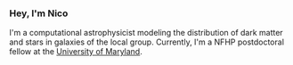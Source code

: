 ### Hey, I'm Nico


I'm a computational astrophysicist modeling the distribution of dark matter and stars in galaxies of the local group. Currently, I'm a NFHP postdoctoral fellow at the [University of Maryland](https://astro.maryland.edu/). 

<!--
**jngaravitoc/jngaravitoc** is a ✨ _special_ ✨ repository because its `README.md` (this file) appears on your GitHub profile.


- 🔭 I’m currently working on ...
- 🌱 I’m currently learning ...
-->

